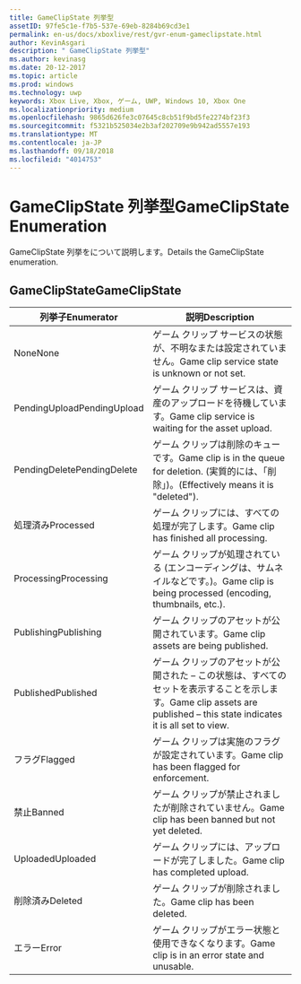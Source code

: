 ```yaml
---
title: GameClipState 列挙型
assetID: 97fe5c1e-f7b5-537e-69eb-8284b69cd3e1
permalink: en-us/docs/xboxlive/rest/gvr-enum-gameclipstate.html
author: KevinAsgari
description: " GameClipState 列挙型"
ms.author: kevinasg
ms.date: 20-12-2017
ms.topic: article
ms.prod: windows
ms.technology: uwp
keywords: Xbox Live, Xbox, ゲーム, UWP, Windows 10, Xbox One
ms.localizationpriority: medium
ms.openlocfilehash: 9865d626fe3c07645c8cb51f9bd5fe2274bf23f3
ms.sourcegitcommit: f5321b525034e2b3af202709e9b942ad5557e193
ms.translationtype: MT
ms.contentlocale: ja-JP
ms.lasthandoff: 09/18/2018
ms.locfileid: "4014753"
---
```

# <a name="gameclipstate-enumeration"></a><span data-ttu-id="ee8c1-104">GameClipState 列挙型</span><span class="sxs-lookup"><span data-stu-id="ee8c1-104">GameClipState Enumeration</span></span>
<span data-ttu-id="ee8c1-105">GameClipState 列挙をについて説明します。</span><span class="sxs-lookup"><span data-stu-id="ee8c1-105">Details the GameClipState enumeration.</span></span> 
<a id="ID4ET"></a>

 
## <a name="gameclipstate"></a><span data-ttu-id="ee8c1-106">GameClipState</span><span class="sxs-lookup"><span data-stu-id="ee8c1-106">GameClipState</span></span>
 
| <b><span data-ttu-id="ee8c1-107">列挙子</span><span class="sxs-lookup"><span data-stu-id="ee8c1-107">Enumerator</span></span></b>| <b><span data-ttu-id="ee8c1-108">説明</span><span class="sxs-lookup"><span data-stu-id="ee8c1-108">Description</span></span></b>| 
| --- | --- | 
| <span data-ttu-id="ee8c1-109">None</span><span class="sxs-lookup"><span data-stu-id="ee8c1-109">None</span></span> | <span data-ttu-id="ee8c1-110">ゲーム クリップ サービスの状態が、不明なまたは設定されていません。</span><span class="sxs-lookup"><span data-stu-id="ee8c1-110">Game clip service state is unknown or not set.</span></span>| 
| <span data-ttu-id="ee8c1-111">PendingUpload</span><span class="sxs-lookup"><span data-stu-id="ee8c1-111">PendingUpload</span></span> | <span data-ttu-id="ee8c1-112">ゲーム クリップ サービスは、資産のアップロードを待機しています。</span><span class="sxs-lookup"><span data-stu-id="ee8c1-112">Game clip service is waiting for the asset upload.</span></span>| 
| <span data-ttu-id="ee8c1-113">PendingDelete</span><span class="sxs-lookup"><span data-stu-id="ee8c1-113">PendingDelete</span></span> | <span data-ttu-id="ee8c1-114">ゲーム クリップは削除のキューです。</span><span class="sxs-lookup"><span data-stu-id="ee8c1-114">Game clip is in the queue for deletion.</span></span> <span data-ttu-id="ee8c1-115">(実質的には、「削除」)。</span><span class="sxs-lookup"><span data-stu-id="ee8c1-115">(Effectively means it is "deleted").</span></span>| 
| <span data-ttu-id="ee8c1-116">処理済み</span><span class="sxs-lookup"><span data-stu-id="ee8c1-116">Processed</span></span> | <span data-ttu-id="ee8c1-117">ゲーム クリップには、すべての処理が完了します。</span><span class="sxs-lookup"><span data-stu-id="ee8c1-117">Game clip has finished all processing.</span></span>| 
| <span data-ttu-id="ee8c1-118">Processing</span><span class="sxs-lookup"><span data-stu-id="ee8c1-118">Processing</span></span>| <span data-ttu-id="ee8c1-119">ゲーム クリップが処理されている (エンコーディングは、サムネイルなどです。)。</span><span class="sxs-lookup"><span data-stu-id="ee8c1-119">Game clip is being processed (encoding, thumbnails, etc.).</span></span>| 
| <span data-ttu-id="ee8c1-120">Publishing</span><span class="sxs-lookup"><span data-stu-id="ee8c1-120">Publishing</span></span>| <span data-ttu-id="ee8c1-121">ゲーム クリップのアセットが公開されています。</span><span class="sxs-lookup"><span data-stu-id="ee8c1-121">Game clip assets are being published.</span></span>| 
| <span data-ttu-id="ee8c1-122">Published</span><span class="sxs-lookup"><span data-stu-id="ee8c1-122">Published</span></span>| <span data-ttu-id="ee8c1-123">ゲーム クリップのアセットが公開された – この状態は、すべてのセットを表示することを示します。</span><span class="sxs-lookup"><span data-stu-id="ee8c1-123">Game clip assets are published – this state indicates it is all set to view.</span></span>| 
| <span data-ttu-id="ee8c1-124">フラグ</span><span class="sxs-lookup"><span data-stu-id="ee8c1-124">Flagged</span></span>| <span data-ttu-id="ee8c1-125">ゲーム クリップは実施のフラグが設定されています。</span><span class="sxs-lookup"><span data-stu-id="ee8c1-125">Game clip has been flagged for enforcement.</span></span>| 
| <span data-ttu-id="ee8c1-126">禁止</span><span class="sxs-lookup"><span data-stu-id="ee8c1-126">Banned</span></span>| <span data-ttu-id="ee8c1-127">ゲーム クリップが禁止されましたが削除されていません。</span><span class="sxs-lookup"><span data-stu-id="ee8c1-127">Game clip has been banned but not yet deleted.</span></span>| 
| <span data-ttu-id="ee8c1-128">Uploaded</span><span class="sxs-lookup"><span data-stu-id="ee8c1-128">Uploaded</span></span>| <span data-ttu-id="ee8c1-129">ゲーム クリップには、アップロードが完了しました。</span><span class="sxs-lookup"><span data-stu-id="ee8c1-129">Game clip has completed upload.</span></span>| 
| <span data-ttu-id="ee8c1-130">削除済み</span><span class="sxs-lookup"><span data-stu-id="ee8c1-130">Deleted</span></span>| <span data-ttu-id="ee8c1-131">ゲーム クリップが削除されました。</span><span class="sxs-lookup"><span data-stu-id="ee8c1-131">Game clip has been deleted.</span></span>| 
| <span data-ttu-id="ee8c1-132">エラー</span><span class="sxs-lookup"><span data-stu-id="ee8c1-132">Error</span></span>| <span data-ttu-id="ee8c1-133">ゲーム クリップがエラー状態と使用できなくなります。</span><span class="sxs-lookup"><span data-stu-id="ee8c1-133">Game clip is in an error state and unusable.</span></span>| 
  